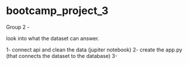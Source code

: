 # bootcamp_project_3
Group 2 - 

look into what the dataset can answer.

1- connect api and clean the data (jupiter notebook)
2- create the app.py (that connects the dataset to the database)
3- 
